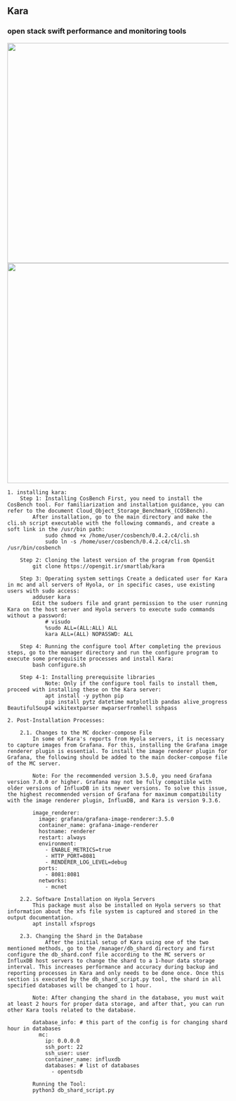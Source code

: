 ‪<h2>Kara</h2>
<h3>open stack swift performance and monitoring tools</h3>
<img src="kara_chart.gif" width="800" height="500"/>
    <img src="kara_tools.gif" width="800" height="500"/>
      
      
    1. installing kara:
        Step 1: Installing CosBench First, you need to install the CosBench tool. For familiarization and installation guidance, you can refer to the document Cloud_Object_Storage_Benchmark_(COSBench).
            After installation, go to the main directory and make the cli.sh script executable with the following commands, and create a soft link in the /usr/bin path:
                sudo chmod +x /home/user/cosbench/0.4.2.c4/cli.sh
                sudo ln -s /home/user/cosbench/0.4.2.c4/cli.sh /usr/bin/cosbench
      
        Step 2: Cloning the latest version of the program from OpenGit
            git clone https://opengit.ir/smartlab/kara
            
        Step 3: Operating system settings Create a dedicated user for Kara in mc and all servers of Hyola, or in specific cases, use existing users with sudo access:
            adduser kara
            Edit the sudoers file and grant permission to the user running Kara on the host server and Hyola servers to execute sudo commands without a password:
                # visudo
                %sudo ALL=(ALL:ALL) ALL
                kara ALL=(ALL) NOPASSWD: ALL
   
        Step 4: Running the configure tool After completing the previous steps, go to the manager directory and run the configure program to execute some prerequisite processes and install Kara:
            bash configure.sh
            
        Step 4-1: Installing prerequisite libraries
                Note: Only if the configure tool fails to install them, proceed with installing these on the Kara server:
                apt install -y python pip
                pip install pytz datetime matplotlib pandas alive_progress BeautifulSoup4 wikitextparser mwparserfromhell sshpass

    2. Post-Installation Processes:

        2.1. Changes to the MC docker-compose File
            In some of Kara's reports from Hyola servers, it is necessary to capture images from Grafana. For this, installing the Grafana image renderer plugin is essential. To install the image renderer plugin for Grafana, the following should be added to the main docker-compose file of the MC server.
        
            Note: For the recommended version 3.5.0, you need Grafana version 7.0.0 or higher. Grafana may not be fully compatible with older versions of InfluxDB in its newer versions. To solve this issue, the highest recommended version of Grafana for maximum compatibility with the image renderer plugin, InfluxDB, and Kara is version 9.3.6.

            image_renderer:
              image: grafana/grafana-image-renderer:3.5.0
              container_name: grafana-image-renderer
              hostname: renderer
              restart: always
              environment:
                - ENABLE_METRICS=true
                - HTTP_PORT=8081
                - RENDERER_LOG_LEVEL=debug
              ports:
                - 8081:8081
              networks:
                - mcnet
                
        2.2. Software Installation on Hyola Servers
            This package must also be installed on Hyola servers so that information about the xfs file system is captured and stored in the output documentation.
            apt install xfsprogs
            
        2.3. Changing the Shard in the Database
                After the initial setup of Kara using one of the two mentioned methods, go to the /manager/db_shard directory and first configure the db_shard.conf file according to the MC servers or InfluxDB host servers to change the shard to a 1-hour data storage interval. This increases performance and accuracy during backup and reporting processes in Kara and only needs to be done once. Once this section is executed by the db_shard_script.py tool, the shard in all specified databases will be changed to 1 hour.

            Note: After changing the shard in the database, you must wait at least 2 hours for proper data storage, and after that, you can run other Kara tools related to the database.
        
            database_info: # this part of the config is for changing shard hour in databases
              mc:
                ip: 0.0.0.0
                ssh_port: 22
                ssh_user: user
                container_name: influxdb
                databases: # list of databases
                  - opentsdb
              
            Running the Tool:
            python3 db_shard_script.py

    
